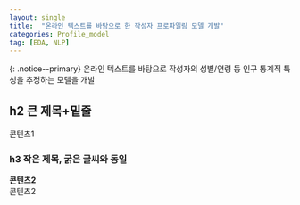 ```yaml
---
layout: single
title:  "온라인 텍스트를 바탕으로 한 작성자 프로파일링 모델 개발"
categories: Profile_model
tag: [EDA, NLP]
---
```

{: .notice--primary} 
온라인 텍스트를 바탕으로 작성자의 성별/연령 등 인구 통계적 특성을 추정하는 모델을 개발
<br>
## h2 큰 제목+밑줄
콘텐츠1

### h3 작은 제목, 굵은 글씨와 동일
**콘텐츠2**<br>
콘텐츠2
